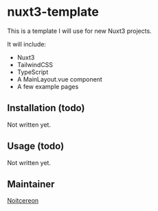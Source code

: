 # nuxt3-template

This is a template I will use for new Nuxt3 projects.

It will include:

- Nuxt3
- TailwindCSS
- TypeScript
- A MainLayout.vue component
- A few example pages

## Installation (todo)
Not written yet.

## Usage (todo)
Not written yet.

## Maintainer
[Noitcereon](https://github.com/Noitcereon)
